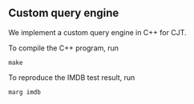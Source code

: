## Custom query engine 

We implement a custom query engine in C++ for CJT.

To compile the C++ program, run
```
make
```

To reproduce the IMDB test result, run
```
marg imdb
```
